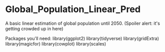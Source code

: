 # Global_Population_Linear_Pred
A basic linear estimation of global population until 2050. (Spoiler alert: it's getting crowded up in here)

Packages you'll need:
library(ggplot2)
library(tidyverse)
library(gridExtra)
library(magicfor)
library(cowplot)
library(scales)

